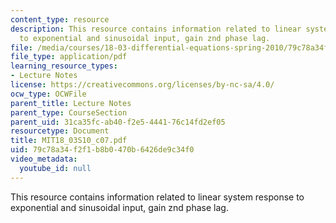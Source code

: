 ```yaml
---
content_type: resource
description: This resource contains information related to linear system response
  to exponential and sinusoidal input, gain znd phase lag.
file: /media/courses/18-03-differential-equations-spring-2010/79c78a34f2f1b8b0470b6426de9c34f0_MIT18_03S10_c07.pdf
file_type: application/pdf
learning_resource_types:
- Lecture Notes
license: https://creativecommons.org/licenses/by-nc-sa/4.0/
ocw_type: OCWFile
parent_title: Lecture Notes
parent_type: CourseSection
parent_uid: 31ca35fc-ab40-f2e5-4441-76c14fd2ef05
resourcetype: Document
title: MIT18_03S10_c07.pdf
uid: 79c78a34-f2f1-b8b0-470b-6426de9c34f0
video_metadata:
  youtube_id: null
---
```

This resource contains information related to linear system response to exponential and sinusoidal input, gain znd phase lag.